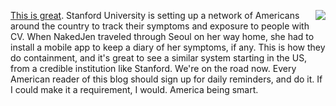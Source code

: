 <img src="http://scripting.com/images/2019/11/14/unclesam.png" border="0" align="right"><a href="https://med.stanford.edu/covid19/covid-counter.html">This is great</a>. Stanford University is setting up a network of Americans around the country to track their symptoms and exposure to people with CV. When NakedJen traveled through Seoul on her way home, she had to install a mobile app to keep a diary of her symptoms, if any. This is how they do containment, and it's great to see a similar system starting in the US, from a credible institution like Stanford. We're on the road now. Every American reader of this blog should sign up for daily reminders, and do it. If I could make it a requirement, I would. America being smart. 
